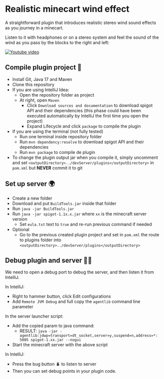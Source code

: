 # Realistic minecart wind effect

A straightforward plugin that introduces realistic stereo wind sound effects as you journey in a minecart.

Listen to it with headphones or on a stereo system and feel the sound of the wind as you pass by the blocks to the right and left:

[![Youtube video](http://img.youtube.com/vi/Dx4DSdrvuP8/0.jpg)](http://www.youtube.com/watch?v=Dx4DSdrvuP8 "Youtube video")

## Compile plugin project 🚀
- Install Git, Java 17 and Maven
- Clone this repository
- If you are using IntelliJ Idea:
  - Open the repository folder as project
  - At right, open `Maven`
    - Click `Download sources and documentation` to download spigot API and their dependencies (this phase could have
been executed automatically by IntelliJ the first time you open the project)
    - Expand Lifecycle and click `package` to compile the plugin
- If you are using the terminal (not fully tested)
  - Run one terminal inside repository folder 
  - Run `mvn dependency:resolve` to download spigot API and their dependencies
  - Run `mvn package` to compile de plugin
- To change the plugin output jar when you compile it, simply uncomment and set
`<outputDirectory>../devServer/plugins</outputDirectory>` in `pom.xml` but **NEVER** commit it to git

## Set up server 🌍
- Create a new folder
- Download and put `BuildTools.jar` inside that folder
- Run `java -jar BuildTools.jar`
- Run `java -jar spigot-1.1x.x.jar` where `xx` is the minecraft server version
  - Set `eula.txt` text to `true` and re-run previous command if needed
- Optional
  - Go to the previous created plugin project and set in `pom.xml` the route to plugins folder into
`<outputDirectory>../devServer/plugins</outputDirectory>`

## Debug plugin and server 🧑‍💻
We need to open a debug port to debug the server, and then listen it from IntelliJ.

In IntelliJ:
- Right to hammer button, click Edit configurations
- Add `Remote JVM Debug` and full copy the `agentlib` command line parameter

In the server launcher script:
- Add the copied param to java command:
  - RESULT: `java -jar -agentlib:jdwp=transport=dt_socket,server=y,suspend=n,address=*:5005 spigot-1.xx.jar --nogui`
- Start the minecraft server with the above script

In IntelliJ:
- Press the bug button 🪲 to listen to server
- Then you can set debug points in your plugin code.
